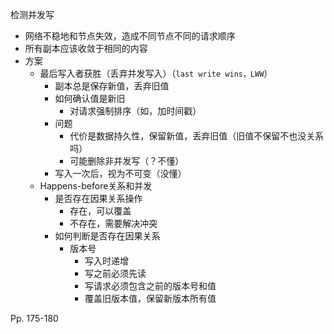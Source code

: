 检测并发写

-   网络不稳地和节点失效，造成不同节点不同的请求顺序
-   所有副本应该收敛于相同的内容
-   方案
    -   最后写入者获胜（丢弃并发写入）（`last write wins，LWW`）
        -   副本总是保存新值，丢弃旧值
        -   如何确认值是新旧
            -   对请求强制排序（如，加时间戳）
        -   问题
            -   代价是数据持久性，保留新值，丢弃旧值（旧值不保留不也没关系吗）
            -   可能删除非并发写（？不懂）
        -   写入一次后，视为不可变（没懂）
    -   Happens-before关系和并发
        -   是否存在因果关系操作
            -   存在，可以覆盖
            -   不存在，需要解决冲突
        -   如何判断是否存在因果关系
            -   版本号
                -   写入时递增
                -   写之前必须先读
                -   写请求必须包含之前的版本号和值
                -   覆盖旧版本值，保留新版本所有值



Pp.  175-180